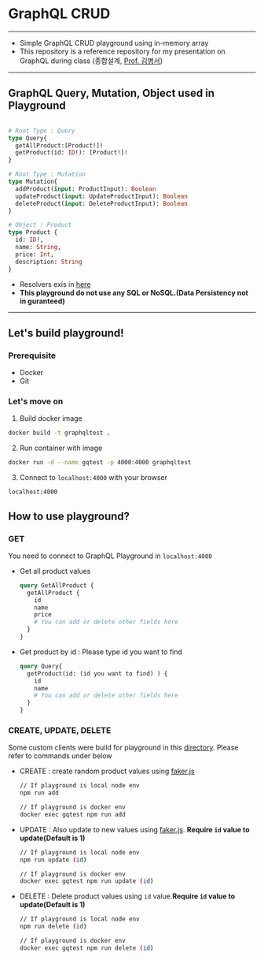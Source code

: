 GraphQL CRUD
===
***
- Simple GraphQL CRUD playground using in-memory array
- This repository is a reference repository for my presentation on GraphQL during class (종합설계, [Prof. 김병서](http://bcnlab.hongik.ac.kr/professor.html))
***
## GraphQL Query, Mutation, Object used in Playground
```graphql

# Root Type : Query
type Query{
  getAllProduct:[Product!]!
  getProduct(id: ID!): [Product!]!
}

# Root Type : Mutation
type Mutation{
  addProduct(input: ProductInput): Boolean
  updateProduct(input: UpdateProductInput): Boolean
  deleteProduct(input: DeleteProductInput): Boolean
}

# Object : Product
type Product {
  id: ID!,
  name: String,
  price: Int,
  description: String
}
```
- Resolvers exis in [here](./src/Resolver/)
- **This playground do not use any SQL or NoSQL.(Data Persistency not in guranteed)**
***
## Let's build playground!

### Prerequisite
- Docker
- Git

### Let's move on
1. Build docker image

```bash
docker build -t graphqltest .
```

2. Run container with image

```bash
docker run -d --name gqtest -p 4000:4000 graphqltest
```

3. Connect to `localhost:4000` with your browser

```
localhost:4000
```
## How to use playground?

### GET
You need to connect to GraphQL Playground in `localhost:4000`

- Get all product values
  ```graphql
  query GetAllProduct {
    getAllProduct {
      id
      name
      price
      # You can add or delete other fields here
    }
  }
  ```

- Get product by id : Please type id you want to find
  ```graphql
  query Query{
    getProduct(id: (id you want to find) ) {
      id
      name
      # You can add or delete other fields here
    }
  }
  ```

### CREATE, UPDATE, DELETE
Some custom clients were build for playground in this [directory](./clients/). Please refer to commands under below 

- CREATE : create random product values using [faker.js](https://fakerjs.dev)
  ```bash
  // If playground is local node env
  npm run add

  // If playground is docker env
  docker exec gqtest npm run add
  ```

- UPDATE : Also update to new values using [faker.js](https://fakerjs.dev). **Require `id` value to update(Default is 1)**
  ```bash
  // If playground is local node env
  npm run update (id)

  // If playground is docker env
  docker exec gqtest npm run update (id)
  ```
- DELETE : Delete product values using `id` value.**Require `id` value to update(Default is 1)**
  ```bash
  // If playground is local node env
  npm run delete (id)

  // If playground is docker env
  docker exec gqtest npm run delete (id)
  ```